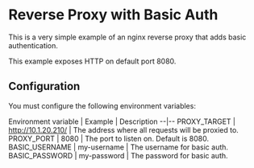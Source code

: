 # Reverse Proxy with Basic Auth

This is a very simple example of an nginx reverse proxy that adds basic authentication.

This example exposes HTTP on default port 8080.

## Configuration

You must configure the following environment variables:

Environment variable | Example | Description
--|--
PROXY_TARGET | http://10.1.20.210/ | The address where all requests will be proxied to.
PROXY_PORT | 8080 | The port to listen on. Default is 8080.
BASIC_USERNAME | my-username | The username for basic auth.
BASIC_PASSWORD | my-password | The password for basic auth.
